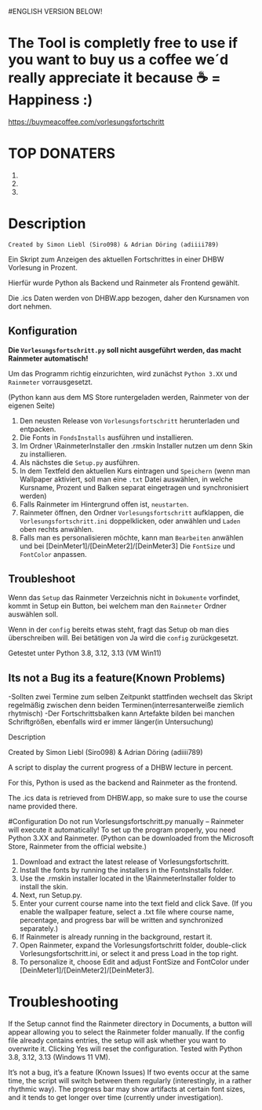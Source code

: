 #ENGLISH VERSION BELOW!

# The Tool is completly free to use if you want to buy us a coffee we´d really appreciate it because ☕ = Happiness :)
https://buymeacoffee.com/vorlesungsfortschritt
# TOP DONATERS
1.
2.
3.

# Description
`Created by Simon Liebl (Siro098) & Adrian Döring (adiiii789)`

Ein Skript zum Anzeigen des aktuellen Fortschrittes in einer DHBW Vorlesung in Prozent.

Hierfür wurde Python als Backend und Rainmeter als Frontend gewählt.

Die .ics Daten werden von DHBW.app bezogen, daher den Kursnamen von dort nehmen.

## Konfiguration
**Die `Vorlesungsfortschritt.py` soll nicht ausgeführt werden, das macht Rainmeter automatisch!**

Um das Programm richtig einzurichten, wird zunächst `Python 3.XX` und `Rainmeter` vorrausgesetzt. 

(Python kann aus dem MS Store runtergeladen werden, Rainmeter von der eigenen Seite)

1. Den neusten Release von `Vorlesungsfortschritt` herunterladen und entpacken.
2. Die Fonts in `FondsInstalls` ausführen und installieren.
3. Im Ordner \RainmeterInstaller den .rmskin Installer nutzen um denn Skin zu installieren.
4. Als nächstes die `Setup.py` ausführen.
5. In dem Textfeld den aktuellen Kurs eintragen und `Speichern` (wenn man Wallpaper aktiviert, soll man eine `.txt` Datei auswählen, in welche Kursname, Prozent und Balken separat eingetragen und synchronisiert werden)
6. Falls Rainmeter im Hintergrund offen ist, `neustarten`.
7. Rainmeter öffnen, den Ordner `Vorlesungsfortschritt` aufklappen, die `Vorlesungsfortschritt.ini` doppelklicken, oder anwählen und `Laden` oben rechts anwählen.
8. Falls man es personalisieren möchte, kann man `Bearbeiten` anwählen und bei [DeinMeter1]/[DeinMeter2]/[DeinMeter3] Die `FontSize` und `FontColor` anpassen.

## Troubleshoot

Wenn das `Setup` das Rainmeter Verzeichnis nicht in `Dokumente` vorfindet, kommt in Setup ein Button, bei welchem man den `Rainmeter` Ordner auswählen soll. 

Wenn in der `config` bereits etwas steht, fragt das Setup ob man dies überschreiben will. Bei betätigen von Ja wird die `config` zurückgesetzt. 

Getestet unter Python 3.8, 3.12, 3.13 (VM Win11)

## Its not a Bug its a feature(Known Problems)
-Sollten zwei Termine zum selben Zeitpunkt stattfinden wechselt das Skript regelmäßig zwischen denn beiden Terminen(interresanterweiße ziemlich rhytmisch)
-Der Fortschrittsbalken kann Artefakte bilden bei manchen Schriftgrößen, ebenfalls wird er immer länger(in Untersuchung)


Description

Created by Simon Liebl (Siro098) & Adrian Döring (adiiii789)

A script to display the current progress of a DHBW lecture in percent.

For this, Python is used as the backend and Rainmeter as the frontend.

The .ics data is retrieved from DHBW.app, so make sure to use the course name provided there.

#Configuration
Do not run Vorlesungsfortschritt.py manually – Rainmeter will execute it automatically!
To set up the program properly, you need Python 3.XX and Rainmeter. (Python can be downloaded from the Microsoft Store, Rainmeter from the official website.)

1. Download and extract the latest release of Vorlesungsfortschritt.
2. Install the fonts by running the installers in the FontsInstalls folder.
3. Use the .rmskin installer located in the \RainmeterInstaller folder to install the skin.
4. Next, run Setup.py.
5. Enter your current course name into the text field and click Save. (If you enable the wallpaper feature, select a .txt file where course name, percentage, and progress bar will be written and synchronized separately.)
6. If Rainmeter is already running in the background, restart it.
7. Open Rainmeter, expand the Vorlesungsfortschritt folder, double-click Vorlesungsfortschritt.ini, or select it and press Load in the top right.
8. To personalize it, choose Edit and adjust FontSize and FontColor under [DeinMeter1]/[DeinMeter2]/[DeinMeter3].

# Troubleshooting

If the Setup cannot find the Rainmeter directory in Documents, a button will appear allowing you to select the Rainmeter folder manually.
If the config file already contains entries, the setup will ask whether you want to overwrite it. Clicking Yes will reset the configuration.
Tested with Python 3.8, 3.12, 3.13 (Windows 11 VM).

It’s not a bug, it’s a feature (Known Issues)
If two events occur at the same time, the script will switch between them regularly (interestingly, in a rather rhythmic way).
The progress bar may show artifacts at certain font sizes, and it tends to get longer over time (currently under investigation).
